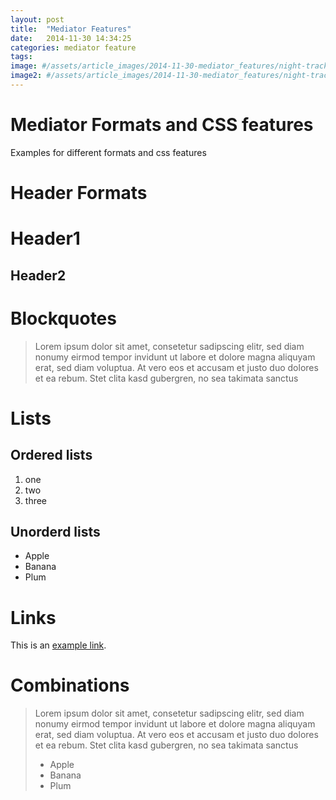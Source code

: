 ```yaml
---
layout: post
title:  "Mediator Features"
date:   2014-11-30 14:34:25
categories: mediator feature
tags: 
image: #/assets/article_images/2014-11-30-mediator_features/night-track.JPG
image2: #/assets/article_images/2014-11-30-mediator_features/night-track-mobile.JPG
---
```

# Mediator Formats and CSS features

Examples for different formats and css features

# Header Formats
# Header1
## Header2

# Blockquotes
> Lorem ipsum dolor sit amet, consetetur sadipscing elitr, sed diam nonumy eirmod tempor invidunt ut labore et dolore magna aliquyam erat, sed diam voluptua. At vero eos et accusam et justo duo dolores et ea rebum. Stet clita kasd gubergren, no sea takimata sanctus

# Lists
## Ordered lists
1. one
2. two
3. three

## Unorderd lists
- Apple
- Banana
- Plum

# Links
This is an [example link](http://example.com/ "With a Title").

# Combinations
> Lorem ipsum dolor sit amet, consetetur sadipscing elitr, sed diam nonumy eirmod tempor invidunt ut labore et dolore magna aliquyam erat, sed diam voluptua. At vero eos et accusam et justo duo dolores et ea rebum. Stet clita kasd gubergren, no sea takimata sanctus
>
> - Apple
> - Banana
> - Plum